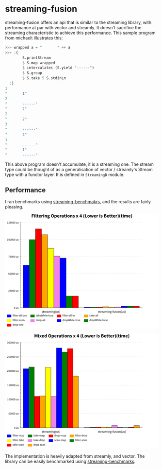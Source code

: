 streaming-fusion
====

streaming-fusion offers an api that is similar to the streaming library, with performance at par with vector and streamly.
It doesn't sacrifice the streaming characteristic to achieve this performance. This sample program from michaelt illustrates this:
```Haskell
>>> wrapped a = "       " ++ a
>>> :{
        S.printStream 
        $ S.map wrapped
        $ intercalates (S.yield "------") 
        $ S.group 
        $ S.take 5 S.stdinLn
  :}
1
"       1"
2
"       ------"
"       2"
2
"       2"
3
"       ------"
"       3"
1
"       ------"
"       1"
"       ------"
```
This above program doesn't accumulate, it is a streaming one. The stream type could be thought of as a generalisation of vector / streamly's Stream type with a functor layer. It is defined in `StreamingD` module. 

## Performance
I ran benchmarks using [streaming-benchmakrs](https://github.com/composewell/streaming-benchmarks), and the results are fairly pleasing.

![Filtering Operations composed 4 times](charts/FilteringOperationsx4-median-time.svg)

![Mixed Operations](charts/MixedOperationsx4-median-time.svg)

The implementation is heavily adapted from streamly, and vector. The library can be easily benchmarked using [streaming-benchmarks](https://github.com/composewell/streaming-benchmarks).
